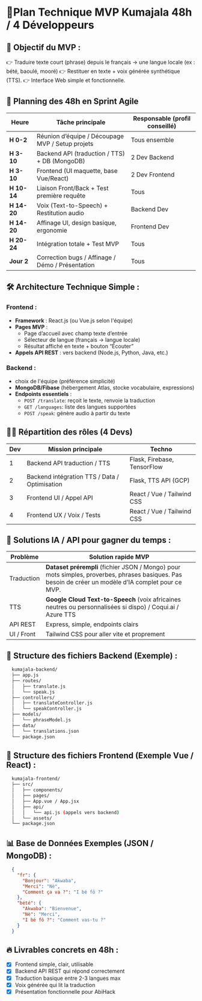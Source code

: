 # 🚀Plan Technique MVP Kumajala 48h / 4 Développeurs

## 🎯 Objectif du MVP :
👉 Traduire texte court (phrase) depuis le français → une langue locale (ex : bété, baoulé, mooré)
👉 Restituer en texte + voix générée synthétique (TTS).
👉 Interface Web simple et fonctionnelle.

## 📅 Planning des 48h en Sprint Agile

| Heure       | Tâche principale                                 | Responsable (profil conseillé) |
| ----------- | ------------------------------------------------ | ------------------------------ |
| **H 0-2**   | Réunion d’équipe / Découpage MVP / Setup projets | Tous ensemble                  |
| **H 3-10**  | Backend API (traduction / TTS) + DB (MongoDB)    | 2 Dev Backend                  |
| **H 3-10**  | Frontend (UI maquette, base Vue/React)           | 2 Dev Frontend                 |
| **H 10-14** | Liaison Front/Back + Test première requête       | Tous                           |
| **H 14-20** | Voix (Text-to-Speech) + Restitution audio        | Backend Dev                    |
| **H 14-20** | Affinage UI, design basique, ergonomie           | Frontend Dev                   |
| **H 20-24** | Intégration totale + Test MVP                    | Tous                           |
| **Jour 2**  | Correction bugs / Affinage / Démo / Présentation | Tous                           |

## 🛠️ Architecture Technique Simple :

### Frontend :
- **Framework** : React.js (ou Vue.js selon l'équipe)
- **Pages MVP** :
  - Page d’accueil avec champ texte d’entrée
  - Sélecteur de langue (français → langue locale)
  - Résultat affiché en texte + bouton “Écouter”
- **Appels API REST** : vers backend (Node.js, Python, Java, etc.)

### Backend :
- choix de l'équipe (préférence simplicité)
- **MongoDB/Fibase** (hébergement Atlas, stocke vocabulaire, expressions)
- **Endpoints essentiels** :
  - `POST /translate`: reçoit le texte, renvoie la traduction
  - `GET /languages`:  liste des langues supportées
  - `POST /speak`: génère audio à partir du texte

## 🧑‍💻 Répartition des rôles (4 Devs)

| Dev | Mission principale                            | Techno                            |
| --- | --------------------------------------------- | --------------------------------- |
| 1   | Backend API traduction / TTS                  | Flask, Firebase, TensorFlow       |
| 2   | Backend intégration TTS / Data / Optimisation | Flask, TTS API (GCP) |
| 3   | Frontend UI / Appel API                       | React / Vue / Tailwind CSS        |
| 4   | Frontend UX / Voix / Tests                    | React / Vue / Tailwind CSS        |

## 🔑 Solutions IA / API pour gagner du temps :

| Problème   | Solution rapide MVP                                                                                                                                  |
| ---------- | ---------------------------------------------------------------------------------------------------------------------------------------------------- |
| Traduction | **Dataset prérempli** (fichier JSON / Mongo) pour mots simples, proverbes, phrases basiques. Pas besoin de créer un modèle d’IA complet pour ce MVP. |
| TTS        | **Google Cloud Text-to-Speech** (voix africaines neutres ou personnalisées si dispo) / Coqui.ai / Azure TTS                                          |
| API REST   | Express, simple, endpoints clairs                                                                                                                    |
| UI / Front | Tailwind CSS pour aller vite et proprement                                                                                                           |

## 📂 Structure des fichiers Backend (Exemple) :

```bash
  kumajala-backend/
  ├── app.js
  ├── routes/
  │   ├── translate.js
  │   └── speak.js
  ├── controllers/
  │   ├── translateController.js
  │   └── speakController.js
  ├── models/
  │   └── phraseModel.js
  ├── data/
  │   └── translations.json
  └── package.json
```

## 📂 Structure des fichiers Frontend (Exemple Vue / React) :

```bash
  kumajala-frontend/
  ├── src/
  │   ├── components/
  │   ├── pages/
  │   ├── App.vue / App.jsx
  │   ├── api/
  │   │   └── api.js (appels vers backend)
  │   └── assets/
  └── package.json
```

## 📊 Base de Données Exemples (JSON / MongoDB) :

```json
  {
    "fr": {
      "Bonjour": "Akwaba",
      "Merci": "Nè",
      "Comment ça va ?": "I bé fô ?"
    },
    "bété": {
      "Akwaba": "Bienvenue",
      "Nè": "Merci",
      "I bé fô ?": "Comment vas-tu ?"
    }
  }
```

## 🔥 Livrables concrets en 48h :
- [x] Frontend simple, clair, utilisable
- [x] Backend API REST qui répond correctement
- [x] Traduction basique entre 2-3 langues max
- [x] Voix générée qui lit la traduction
- [x] Présentation fonctionnelle pour AbiHack
